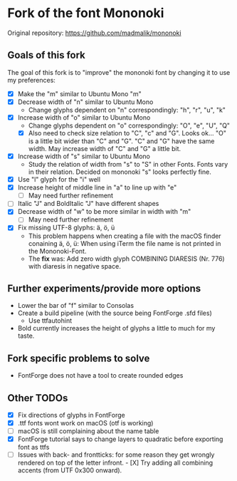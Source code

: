 # Fork of the font Mononoki
Original repository: https://github.com/madmalik/mononoki

## Goals of this fork
The goal of this fork is to "improve" the mononoki font by changing it to use 
my preferences:
- [x] Make the "m" similar to Ubuntu Mono "m"
- [x] Decrease width of "n" similar to Ubuntu Mono
  + Change glyphs dependent on "n" correspondingly: "h", "r", "u", "k"
- [x] Increase width of "o" similar to Ubuntu Mono
  + Change glyphs dependent on "o" correspondingly: "O", "e", "U", "Q"
  + [x] Also need to check size relation to "C", "c" and "G".
        Looks ok... "O" is a little bit wider than "C" and "G". "C" and "G" 
        have the same width. May increase width of "C" and "G" a little bit.
- [x] Increase width of "s" similar to Ubuntu Mono
  + Study the relation of width from "s" to "S" in other Fonts.
    Fonts vary in  their relation. Decided on mononoki "s" looks perfectly 
    fine.
- [x] Use "l" glyph for the "i" well
- [x] Increase height of middle line in "a" to line up with "e"
  - [ ] May need further refinement
- [ ] Italic "J" and BoldItalic "J" have different shapes
- [x] Decrease width of "w" to be more similar in width with "m"
  - [ ] May need further refinement
- [x] Fix missing UTF-8 glyphs: ä, ö, ü
  + This problem happens when creating a file with the macOS finder 
    conaining ä, ö, ü: When using iTerm the file name is not printed in the 
    Mononoki-Font.
  + The **fix** was: Add zero width glyph COMBINING DIARESIS (Nr. 776) with 
    diaresis in negative space.

## Further experiments/provide more options
* Lower the bar of "f" similar to Consolas
* Create a build pipeline (with the source being FontForge .sfd files)
  - Use ttfautohint
* Bold currently increases the height of glyphs a little to much for my taste.

## Fork specific problems to solve
* FontForge does not have a tool to create rounded edges

## Other TODOs
- [x] Fix directions of glyphs in FontForge
- [x] .ttf fonts wont work on macOS (otf is working)
- [ ] macOS is still complaining about the name table
- [X] FontForge tutorial says to change layers to quadratic before exporting 
      font as ttfs
- [ ] Issues with back- and frontticks: for some reason they get wrongly
      rendered on top of the letter infront.
      - [X] Try adding all combining accents (from UTF 0x300 onward).
